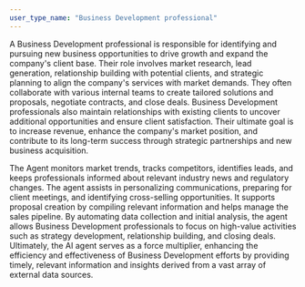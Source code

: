 ```yaml
---
user_type_name: "Business Development professional"
---
```

A Business Development professional is responsible for identifying and pursuing new business opportunities to drive growth and expand the company's client base. Their role involves market research, lead generation, relationship building with potential clients, and strategic planning to align the company's services with market demands. They often collaborate with various internal teams to create tailored solutions and proposals, negotiate contracts, and close deals. Business Development professionals also maintain relationships with existing clients to uncover additional opportunities and ensure client satisfaction. Their ultimate goal is to increase revenue, enhance the company's market position, and contribute to its long-term success through strategic partnerships and new business acquisition.

The Agent monitors market trends, tracks competitors, identifies leads, and keeps professionals informed about relevant industry news and regulatory changes. The agent assists in personalizing communications, preparing for client meetings, and identifying cross-selling opportunities. It supports proposal creation by compiling relevant information and helps manage the sales pipeline. By automating data collection and initial analysis, the agent allows Business Development professionals to focus on high-value activities such as strategy development, relationship building, and closing deals. Ultimately, the AI agent serves as a force multiplier, enhancing the efficiency and effectiveness of Business Development efforts by providing timely, relevant information and insights derived from a vast array of external data sources.
